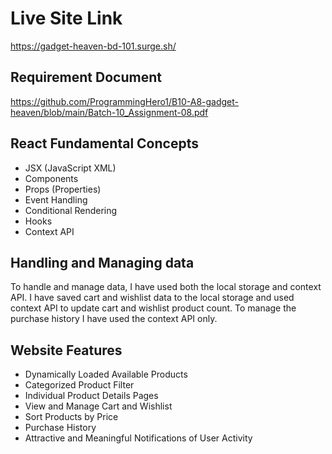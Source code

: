 
# Live Site Link
https://gadget-heaven-bd-101.surge.sh/

## Requirement Document
https://github.com/ProgrammingHero1/B10-A8-gadget-heaven/blob/main/Batch-10_Assignment-08.pdf

## React Fundamental Concepts
<ul>
<li>JSX (JavaScript XML)</li>
<li>Components</li>
<li>Props (Properties)</li>
<li>Event Handling</li>
<li>Conditional Rendering</li>
<li>Hooks</li>
<li>Context API</li>
</ul>


## Handling and Managing data
To handle and manage data, I have used both the local storage and context API. I have saved cart and wishlist data to the local storage and used context API to update cart and wishlist product count. To manage the purchase history I have used the context API only.

## Website Features
<ul>
<li>Dynamically Loaded Available Products</li>
<li>Categorized Product Filter</li>
<li>Individual Product Details Pages</li>
<li>View and Manage Cart and Wishlist</li>
<li>Sort Products by Price</li>
<li>Purchase History</li>
<li>Attractive and Meaningful Notifications of User Activity</li>
</ul>














